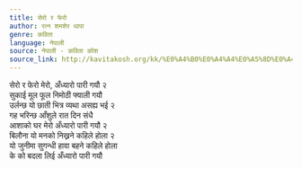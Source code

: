```yaml
---
title: सेरो र फेरो
author: रत्न शमशेर थापा
genre: कविता
language: नेपाली
source: नेपाली - कविता कोश
source_link: http://kavitakosh.org/kk/%E0%A4%B0%E0%A4%A4%E0%A5%8D%E0%A4%A8_%E0%A4%B6%E0%A4%AE%E0%A4%B6%E0%A5%87%E0%A4%B0_%E0%A4%A5%E0%A4%BE%E0%A4%AA%E0%A4%BE
---
```


सेरो र फेरो मेरो, अँध्यारो पारी गयौ २  
सुकाई मूल फूल निमोठी फ्याली गयौ  
उर्लन्छ यो छाती भित्र व्यथा असह्य भई २  
गह भरिन्छ आँशुले रात दिन संधै  
आशाको घर मेरो अँध्यारो पारी गयौ २  
बिलौना यो मनको निख्रने कहिले होला २  
यो जुनीमा सुगन्धी हावा बहने कहिले होला  
के को बदला लिई अँध्यारो पारी गयौ
